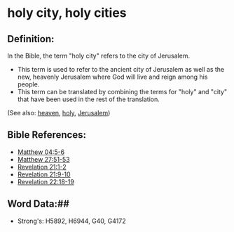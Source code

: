 # holy city, holy cities #

## Definition: ##

In the Bible, the term "holy city" refers to the city of Jerusalem.

* This term is used to refer to the ancient city of Jerusalem as well as the new, heavenly Jerusalem where God will live and reign among his people.
* This term can be translated by combining the terms for "holy" and "city" that have been used in the rest of the translation.

(See also: [heaven](../kt/heaven.md), [holy](../kt/holy.md), [Jerusalem](../names/jerusalem.md))

## Bible References: ##

* [Matthew 04:5-6](rc://en/tn/help/mat/04/05)
* [Matthew 27:51-53](rc://en/tn/help/mat/27/51)
* [Revelation 21:1-2](rc://en/tn/help/rev/21/01)
* [Revelation 21:9-10](rc://en/tn/help/rev/21/09)
* [Revelation 22:18-19](rc://en/tn/help/rev/22/18)

## Word Data:##

* Strong's: H5892, H6944, G40, G4172
